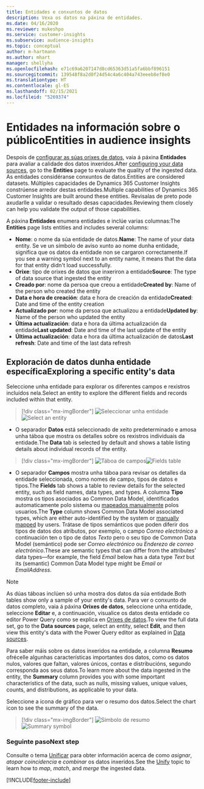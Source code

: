 ```yaml
---
title: Entidades e conxuntos de datos
description: Vexa os datos na páxina de entidades.
ms.date: 04/16/2020
ms.reviewer: mukeshpo
ms.service: customer-insights
ms.subservice: audience-insights
ms.topic: conceptual
author: m-hartmann
ms.author: mhart
manager: shellyha
ms.openlocfilehash: e71c69a6207147d8cd65363d51a5fa6bbf896151
ms.sourcegitcommit: 139548f8a2d0f24d54c4a6c404a743eeeb8ef8e0
ms.translationtype: HT
ms.contentlocale: gl-ES
ms.lasthandoff: 02/15/2021
ms.locfileid: "5269374"
---
```

# <a name="entities-in-audience-insights"></a><span data-ttu-id="b8475-103">Entidades na información sobre o público</span><span class="sxs-lookup"><span data-stu-id="b8475-103">Entities in audience insights</span></span>

<span data-ttu-id="b8475-104">Despois de [configurar as súas orixes de datos](data-sources.md), vaia á páxina **Entidades** para avaliar a calidade dos datos inxeridos.</span><span class="sxs-lookup"><span data-stu-id="b8475-104">After [configuring your data sources](data-sources.md), go to the **Entities** page to evaluate the quality of the ingested data.</span></span> <span data-ttu-id="b8475-105">As entidades considéranse conxuntos de datos.</span><span class="sxs-lookup"><span data-stu-id="b8475-105">Entities are considered datasets.</span></span> <span data-ttu-id="b8475-106">Múltiples capacidades de Dynamics 365 Customer Insights constrúense arredor destas entidades.</span><span class="sxs-lookup"><span data-stu-id="b8475-106">Multiple capabilities of Dynamics 365 Customer Insights are built around these entities.</span></span> <span data-ttu-id="b8475-107">Revisalas de preto pode axudarlle a validar o resultado desas capacidades.</span><span class="sxs-lookup"><span data-stu-id="b8475-107">Reviewing them closely can help you validate the output of those capabilities.</span></span>

<span data-ttu-id="b8475-108">A páxina **Entidades** enumera entidades e inclúe varias columnas:</span><span class="sxs-lookup"><span data-stu-id="b8475-108">The **Entities** page lists entities and includes several columns:</span></span>

- <span data-ttu-id="b8475-109">**Nome**: o nome da súa entidade de datos.</span><span class="sxs-lookup"><span data-stu-id="b8475-109">**Name**: The name of your data entity.</span></span> <span data-ttu-id="b8475-110">Se ve un símbolo de aviso xunto ao nome dunha entidade, significa que os datos da entidade non se cargaron correctamente.</span><span class="sxs-lookup"><span data-stu-id="b8475-110">If you see a warning symbol next to an entity name, it means that the data for that entity didn't load successfully.</span></span>
- <span data-ttu-id="b8475-111">**Orixe**: tipo de orixes de datos que inxeriron a entidade</span><span class="sxs-lookup"><span data-stu-id="b8475-111">**Source**: The type of data source that ingested the entity</span></span>
- <span data-ttu-id="b8475-112">**Creado por**: nome da persoa que creou a entidade</span><span class="sxs-lookup"><span data-stu-id="b8475-112">**Created by**: Name of the person who created the entity</span></span>
- <span data-ttu-id="b8475-113">**Data e hora de creación**: data e hora de creación da entidade</span><span class="sxs-lookup"><span data-stu-id="b8475-113">**Created**: Date and time of the entity creation</span></span>
- <span data-ttu-id="b8475-114">**Actualizado por**: nome da persoa que actualizou a entidade</span><span class="sxs-lookup"><span data-stu-id="b8475-114">**Updated by**: Name of the person who updated the entity</span></span>
- <span data-ttu-id="b8475-115">**Última actualización**: data e hora da última actualización da entidade</span><span class="sxs-lookup"><span data-stu-id="b8475-115">**Last updated**: Date and time of the last update of the entity</span></span>
- <span data-ttu-id="b8475-116">**Última actualización**: data e hora da última actualización de datos</span><span class="sxs-lookup"><span data-stu-id="b8475-116">**Last refresh**: Date and time of the last data refresh</span></span>

## <a name="exploring-a-specific-entitys-data"></a><span data-ttu-id="b8475-117">Exploración de datos dunha entidade específica</span><span class="sxs-lookup"><span data-stu-id="b8475-117">Exploring a specific entity's data</span></span>

<span data-ttu-id="b8475-118">Seleccione unha entidade para explorar os diferentes campos e rexistros incluídos nela.</span><span class="sxs-lookup"><span data-stu-id="b8475-118">Select an entity to explore the different fields and records included within that entity.</span></span>

> [!div class="mx-imgBorder"]
> <span data-ttu-id="b8475-119">![Seleccionar unha entidade](media/data-manager-entities-data.png "Seleccionar unha entidade")</span><span class="sxs-lookup"><span data-stu-id="b8475-119">![Select an entity](media/data-manager-entities-data.png "Select an entity")</span></span>

- <span data-ttu-id="b8475-120">O separador **Datos** está seleccionado de xeito predeterminado e amosa unha táboa que mostra os detalles sobre os rexistros individuais da entidade.</span><span class="sxs-lookup"><span data-stu-id="b8475-120">The **Data** tab is selected by default and shows a table listing details about individual records of the entity.</span></span>

> [!div class="mx-imgBorder"]
> <span data-ttu-id="b8475-121">![Táboa de campos](media/data-manager-entities-fields.PNG "Táboa de campos")</span><span class="sxs-lookup"><span data-stu-id="b8475-121">![Fields table](media/data-manager-entities-fields.PNG "Fields table")</span></span>

- <span data-ttu-id="b8475-122">O separador **Campos** mostra unha táboa para revisar os detalles da entidade seleccionada, como nomes de campo, tipos de datos e tipos.</span><span class="sxs-lookup"><span data-stu-id="b8475-122">The **Fields** tab shows a table to review details for the selected entity, such as field names, data types, and types.</span></span> <span data-ttu-id="b8475-123">A columna **Tipo** mostra os tipos asociados ao Common Data Model, identificados automaticamente polo sistema ou [mapeados manualmente](map-entities.md) polos usuarios.</span><span class="sxs-lookup"><span data-stu-id="b8475-123">The **Type** column shows Common Data Model associated types, which are either auto-identified by the system or [manually mapped](map-entities.md) by users.</span></span> <span data-ttu-id="b8475-124">Trátase de tipos semánticos que poden diferir dos tipos de datos dos atributos, por exemplo, o campo *Correo electrónico* a continuación ten o tipo de datos *Texto* pero o seu tipo de Common Data Model (semántico) pode ser *Correo electrónico* ou *Enderezo de correo electrónico*.</span><span class="sxs-lookup"><span data-stu-id="b8475-124">These are semantic types that can differ from the attributes' data types—for example, the field *Email* below has a data type *Text* but its (semantic) Common Data Model type might be *Email* or *EmailAddress*.</span></span>

> [!NOTE]
> <span data-ttu-id="b8475-125">As dúas táboas inclúen só unha mostra dos datos da súa entidade.</span><span class="sxs-lookup"><span data-stu-id="b8475-125">Both tables show only a sample of your entity's data.</span></span> <span data-ttu-id="b8475-126">Para ver o conxunto de datos completo, vaia á páxina **Orixes de datos**, seleccione unha entidade, seleccione **Editar** e, a continuación, visualice os datos desta entidade co editor Power Query como se explica en [Orixes de datos](data-sources.md).</span><span class="sxs-lookup"><span data-stu-id="b8475-126">To view the full data set, go to the **Data sources** page, select an entity, select **Edit**, and then view this entity's data with the Power Query editor as explained in [Data sources](data-sources.md).</span></span>

<span data-ttu-id="b8475-127">Para saber máis sobre os datos inxeridos na entidade, a columna **Resumo** ofrécelle algunhas características importantes dos datos, como os datos nulos, valores que faltan, valores únicos, contas e distribucións, segundo corresponda aos seus datos.</span><span class="sxs-lookup"><span data-stu-id="b8475-127">To learn more about the data ingested in the entity, the **Summary** column provides you with some important characteristics of the data, such as nulls, missing values, unique values, counts, and distributions, as applicable to your data.</span></span>

<span data-ttu-id="b8475-128">Seleccione a icona de gráfico para ver o resumo dos datos.</span><span class="sxs-lookup"><span data-stu-id="b8475-128">Select the chart icon to see the summary of the data.</span></span>

> [!div class="mx-imgBorder"]
> <span data-ttu-id="b8475-129">![Símbolo de resumo](media/data-manager-entities-summary.png "Táboa de resumo de datos")</span><span class="sxs-lookup"><span data-stu-id="b8475-129">![Summary symbol](media/data-manager-entities-summary.png "Data summary table")</span></span>

### <a name="next-step"></a><span data-ttu-id="b8475-130">Seguinte paso</span><span class="sxs-lookup"><span data-stu-id="b8475-130">Next step</span></span>

<span data-ttu-id="b8475-131">Consulte o tema [Unificar](data-unification.md) para obter información acerca de como *asignar*, *atopar coincidencia* e *combinar* os datos inxeridos.</span><span class="sxs-lookup"><span data-stu-id="b8475-131">See the [Unify](data-unification.md) topic to learn how to *map*, *match*, and *merge* the ingested data.</span></span>


[!INCLUDE[footer-include](../includes/footer-banner.md)]